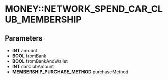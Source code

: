 # MONEY::NETWORK_SPEND_CAR_CLUB_MEMBERSHIP

## Parameters
* **INT** amount
* **BOOL** fromBank
* **BOOL** fromBankAndWallet
* **INT** carClubAmount
* **MEMBERSHIP_PURCHASE_METHOD** purchaseMethod